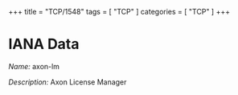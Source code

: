 +++
title = "TCP/1548"
tags = [ "TCP" ]
categories = [ "TCP" ]
+++

# IANA Data

_Name:_ axon-lm

_Description:_ Axon License Manager

